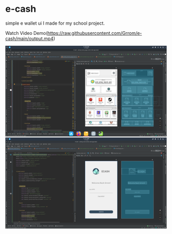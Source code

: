 # e-cash
simple e wallet ui I made for my school project.

Watch Video Demo(https://raw.githubusercontent.com/Grrom/e-cash/main/output.mp4)    

<img src="https://raw.githubusercontent.com/Grrom/e-cash/main/home.png"/>  

<img src="https://raw.githubusercontent.com/Grrom/e-cash/main/login.png"/>     

